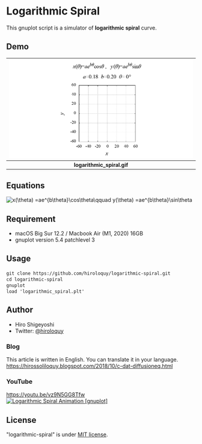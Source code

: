 # Logarithmic Spiral
This gnuplot script is a simulator of **logarithmic spiral** curve.

## Demo
|![logarithmic_spiral.gif](logarithmic_spiral.gif)|
|:---:|
|**logarithmic_spiral.gif**|

## Equations
<img src="https://render.githubusercontent.com/render/math?math=%5CLarge+%5Cdisplaystyle+x%28%5Ctheta%29+%3Dae%5E%7Bb%5Ctheta%7D%5Ccos%5Ctheta%5Cqquad%0Ay%28%5Ctheta%29+%3Dae%5E%7Bb%5Ctheta%7D%5Csin%5Ctheta" alt="x(\theta) =ae^{b\theta}\cos\theta\qquad y(\theta) =ae^{b\theta}\sin\theta">


<!-- ## Features
You enable to switch terminal type `qt` or `pngcairo` by using **`qtMode`**.
- If you select `qt` terminal (`qtMode==1`), gnuplot opens qt window and you can run this simulator.
The drawing speed of the qt window can be adjusted with the `pause` command and the variable `DELAY_TIME`.

- On the other hand, in `pngcairo` terminal (`qtMode!=1`), you can get a lot of PNG images of the simulation.
By using the outputted images, you can make a video or an animated GIF. -->

<!-- # Operating environment -->
## Requirement
- macOS Big Sur 12.2 / Macbook Air (M1, 2020) 16GB
- gnuplot version 5.4 patchlevel 3

<!-- # Installation -->
 
## Usage
```
git clone https://github.com/hiroloquy/logarithmic-spiral.git
cd logarithmic-spiral
gnuplot
load 'logarithmic_spiral.plt'
```

## Author
* Hiro Shigeyoshi
* Twitter: [@hiroloquy](https://twitter.com/hiroloquy)

### Blog
This article is written in English. You can translate it in your language.  
https://hirossoliloquy.blogspot.com/2018/10/c-dat-diffusioneq.html

### YouTube
https://youtu.be/vz9N5GG8Tfw  
[![Logarithmic Spiral Animation [gnuplot]](http://img.youtube.com/vi/VTMW4J4yUCM/0.jpg)](https://youtu.be/VTMW4J4yUCM "Logarithmic Spiral Animation [gnuplot]")

## License
"logarithmic-spiral" is under [MIT license](https://github.com/hiroloquy/logarithmic-spiral/blob/master/LICENSE).
 
